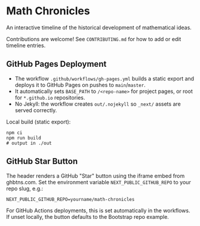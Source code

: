 # Math Chronicles

An interactive timeline of the historical development of mathematical ideas.

Contributions are welcome! See `CONTRIBUTING.md` for how to add or edit timeline entries.

## GitHub Pages Deployment

- The workflow `.github/workflows/gh-pages.yml` builds a static export and deploys it to GitHub Pages on pushes to `main`/`master`.
- It automatically sets `BASE_PATH` to `/<repo-name>` for project pages, or root for `*.github.io` repositories.
- No Jekyll: the workflow creates `out/.nojekyll` so `_next/` assets are served correctly.

Local build (static export):

```
npm ci
npm run build
# output in ./out
```

## GitHub Star Button

The header renders a GitHub "Star" button using the iframe embed from ghbtns.com. Set the environment variable `NEXT_PUBLIC_GITHUB_REPO` to your repo slug, e.g.:

```
NEXT_PUBLIC_GITHUB_REPO=yourname/math-chronicles
```

For GitHub Actions deployments, this is set automatically in the workflows. If unset locally, the button defaults to the Bootstrap repo example.
